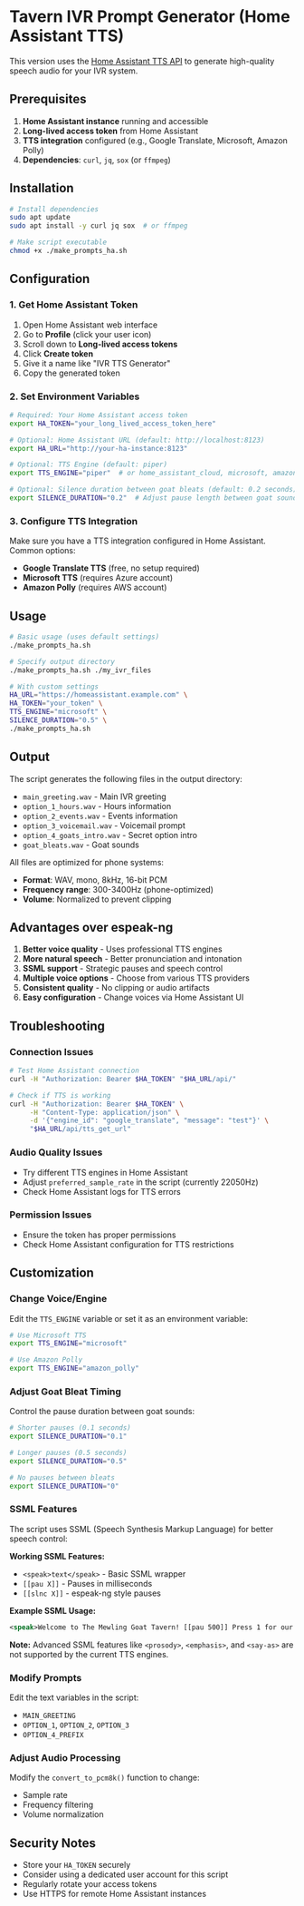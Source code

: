# Tavern IVR Prompt Generator (Home Assistant TTS)

This version uses the [Home Assistant TTS API](https://www.home-assistant.io/integrations/tts/) to generate high-quality speech audio for your IVR system.

## Prerequisites

1. **Home Assistant instance** running and accessible
2. **Long-lived access token** from Home Assistant
3. **TTS integration** configured (e.g., Google Translate, Microsoft, Amazon Polly)
4. **Dependencies**: `curl`, `jq`, `sox` (or `ffmpeg`)

## Installation

```bash
# Install dependencies
sudo apt update
sudo apt install -y curl jq sox  # or ffmpeg

# Make script executable
chmod +x ./make_prompts_ha.sh
```

## Configuration

### 1. Get Home Assistant Token

1. Open Home Assistant web interface
2. Go to **Profile** (click your user icon)
3. Scroll down to **Long-lived access tokens**
4. Click **Create token**
5. Give it a name like "IVR TTS Generator"
6. Copy the generated token

### 2. Set Environment Variables

```bash
# Required: Your Home Assistant access token
export HA_TOKEN="your_long_lived_access_token_here"

# Optional: Home Assistant URL (default: http://localhost:8123)
export HA_URL="http://your-ha-instance:8123"

# Optional: TTS Engine (default: piper)
export TTS_ENGINE="piper"  # or home_assistant_cloud, microsoft, amazon_polly, etc.

# Optional: Silence duration between goat bleats (default: 0.2 seconds)
export SILENCE_DURATION="0.2"  # Adjust pause length between goat sounds
```

### 3. Configure TTS Integration

Make sure you have a TTS integration configured in Home Assistant. Common options:

- **Google Translate TTS** (free, no setup required)
- **Microsoft TTS** (requires Azure account)
- **Amazon Polly** (requires AWS account)

## Usage

```bash
# Basic usage (uses default settings)
./make_prompts_ha.sh

# Specify output directory
./make_prompts_ha.sh ./my_ivr_files

# With custom settings
HA_URL="https://homeassistant.example.com" \
HA_TOKEN="your_token" \
TTS_ENGINE="microsoft" \
SILENCE_DURATION="0.5" \
./make_prompts_ha.sh
```

## Output

The script generates the following files in the output directory:

- `main_greeting.wav` - Main IVR greeting
- `option_1_hours.wav` - Hours information
- `option_2_events.wav` - Events information  
- `option_3_voicemail.wav` - Voicemail prompt
- `option_4_goats_intro.wav` - Secret option intro
- `goat_bleats.wav` - Goat sounds

All files are optimized for phone systems:

- **Format**: WAV, mono, 8kHz, 16-bit PCM
- **Frequency range**: 300-3400Hz (phone-optimized)
- **Volume**: Normalized to prevent clipping

## Advantages over espeak-ng

1. **Better voice quality** - Uses professional TTS engines
2. **More natural speech** - Better pronunciation and intonation
3. **SSML support** - Strategic pauses and speech control
4. **Multiple voice options** - Choose from various TTS providers
5. **Consistent quality** - No clipping or audio artifacts
6. **Easy configuration** - Change voices via Home Assistant UI

## Troubleshooting

### Connection Issues

```bash
# Test Home Assistant connection
curl -H "Authorization: Bearer $HA_TOKEN" "$HA_URL/api/"

# Check if TTS is working
curl -H "Authorization: Bearer $HA_TOKEN" \
     -H "Content-Type: application/json" \
     -d '{"engine_id": "google_translate", "message": "test"}' \
     "$HA_URL/api/tts_get_url"
```

### Audio Quality Issues

- Try different TTS engines in Home Assistant
- Adjust `preferred_sample_rate` in the script (currently 22050Hz)
- Check Home Assistant logs for TTS errors

### Permission Issues

- Ensure the token has proper permissions
- Check Home Assistant configuration for TTS restrictions

## Customization

### Change Voice/Engine

Edit the `TTS_ENGINE` variable or set it as an environment variable:

```bash
# Use Microsoft TTS
export TTS_ENGINE="microsoft"

# Use Amazon Polly
export TTS_ENGINE="amazon_polly"
```

### Adjust Goat Bleat Timing

Control the pause duration between goat sounds:

```bash
# Shorter pauses (0.1 seconds)
export SILENCE_DURATION="0.1"

# Longer pauses (0.5 seconds)
export SILENCE_DURATION="0.5"

# No pauses between bleats
export SILENCE_DURATION="0"
```

### SSML Features

The script uses SSML (Speech Synthesis Markup Language) for better speech control:

**Working SSML Features:**

- `<speak>text</speak>` - Basic SSML wrapper
- `[[pau X]]` - Pauses in milliseconds
- `[[slnc X]]` - espeak-ng style pauses

**Example SSML Usage:**

```xml
<speak>Welcome to The Mewling Goat Tavern! [[pau 500]] Press 1 for our hours</speak>
```

**Note:** Advanced SSML features like `<prosody>`, `<emphasis>`, and `<say-as>` are not supported by the current TTS engines.

### Modify Prompts

Edit the text variables in the script:

- `MAIN_GREETING`
- `OPTION_1`, `OPTION_2`, `OPTION_3`
- `OPTION_4_PREFIX`

### Adjust Audio Processing

Modify the `convert_to_pcm8k()` function to change:

- Sample rate
- Frequency filtering
- Volume normalization

## Security Notes

- Store your `HA_TOKEN` securely
- Consider using a dedicated user account for this script
- Regularly rotate your access tokens
- Use HTTPS for remote Home Assistant instances
